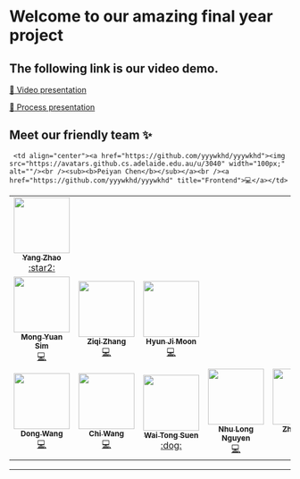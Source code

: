 # Welcome to our amazing final year project

## The following link is our video demo.

[:rocket: Video presentation](https://cycout5.com/)

[:rocket: Process presentation](https://www.youtube.com/watch?v=Z9jNr-WOodQ)

## Meet our friendly team ✨

<!-- ALL-CONTRIBUTORS-LIST:START - Do not remove or modify this section -->
<!-- prettier-ignore-start -->
<!-- markdownlint-disable -->


<table>
  <tr>
    <td align="center"><a href="https://github.cs.adelaide.edu.au/a1225127"><img src="https://avatars.github.cs.adelaide.edu.au/u/2853" width="100px;" alt=""/><br /><sub><b>Yang Zhao</b></sub></a><br /><a href="https://github.cs.adelaide.edu.au/a1225127" title="Tutor(PO)">:star2:</a></td>
  </tr>
  <tr>
    <td align="center"><a href="https://github.cs.adelaide.edu.au/a1808469"><img src="https://avatars.github.cs.adelaide.edu.au/u/2664" width="100px;" alt=""/><br /><sub><b>Mong Yuan Sim</b></sub></a><br /><a href="https://github.cs.adelaide.edu.au/a1808469" title="Frontend">💻</a></td>
     <td align="center"><a href="https://github.cs.adelaide.edu.au/a1810054"><img src="https://avatars.github.cs.adelaide.edu.au/u/3093" width="100px;" alt=""/><br /><sub><b>Ziqi Zhang</b></sub></a><br /><a href="https://github.cs.adelaide.edu.au/a1810054" title="Frontend">💻</a></td>
     <td align="center"><a href="https://github.cs.adelaide.edu.au/a1793295"><img src="https://avatars.github.cs.adelaide.edu.au/u/3108" width="100px;" alt=""/><br /><sub><b>Hyun Ji Moon</b></sub></a><br /><a href="https://github.cs.adelaide.edu.au/a1793295" title="Frontend">💻</a></td>
    
     <td align="center"><a href="https://github.com/yyywkhd/yyywkhd"><img src="https://avatars.github.cs.adelaide.edu.au/u/3040" width="100px;" alt=""/><br /><sub><b>Peiyan Chen</b></sub></a><br /><a href="https://github.com/yyywkhd/yyywkhd" title="Frontend">💻</a></td>
  </tr>
  <tr>
     <td align="center"><a href="https://github.cs.adelaide.edu.au/a1779748"><img src="https://avatars.github.cs.adelaide.edu.au/u/2678" width="100px;" alt=""/><br /><sub><b>Dong Wang</b></sub></a><br /><a href="https://github.cs.adelaide.edu.au/a1779748" title="Backend">💻</a></td>
     <td align="center"><a href="https://github.cs.adelaide.edu.au/a1810064"><img src="https://avatars.github.cs.adelaide.edu.au/u/3089" width="100px;" alt=""/><br /><sub><b>Chi Wang</b></sub></a><br /><a href="https://github.cs.adelaide.edu.au/a1810064" title="Backend">💻</a></td>
     <td align="center"><a href="https://github.cs.adelaide.edu.au/a1790760"><img src="https://avatars.github.cs.adelaide.edu.au/u/3109" width="100px;" alt=""/><br /><sub><b>Wai Tong Suen</b></sub></a><br /><a href="https://github.cs.adelaide.edu.au/a1790760" title="Backend">:dog:</a></td>
     <td align="center"><a href="https://github.cs.adelaide.edu.au/a1787526"><img src="https://avatars.github.cs.adelaide.edu.au/u/3095" width="100px;" alt=""/><br /><sub><b>Nhu Long Nguyen</b></sub></a><br /><a href="https://github.cs.adelaide.edu.au/a1787526" title="Backend">💻</a></td>
     <td align="center"><a href="https://github.cs.adelaide.edu.au/a1800430"><img src="https://avatars.github.cs.adelaide.edu.au/u/3099" width="100px;" alt=""/><br /><sub><b>Zhenhang Dong</b></sub></a><br /><a href="https://github.cs.adelaide.edu.au/a1800430" title="Backend">💻</a></td>
  </tr>
</table>

<!-- markdownlint-restore -->
<!-- prettier-ignore-end -->
<!-- ALL-CONTRIBUTORS-LIST:END -->


----




